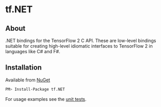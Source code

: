 
# tf.NET

## About
.NET bindings for the TensorFlow 2 C API. These are low-level bindings suitable for creating high-level idiomatic interfaces to TensorFlow 2 in languages like C# and F#.

## Installation
Available from [NuGet](https://www.nuget.org/packages/tf.NET/0.2.0-r2.0)
```sh
PM> Install-Package tf.NET
```

For usage examples see the [unit tests](https://github.com/allisterb/Sylvester/blob/master/tests/Sylvester.Tests.tf/Api/TFGraphTests.fs).